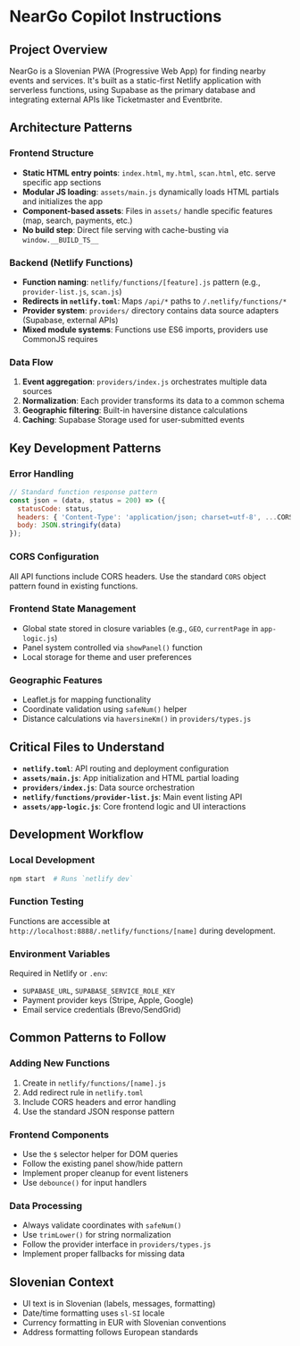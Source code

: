 # NearGo Copilot Instructions

## Project Overview
NearGo is a Slovenian PWA (Progressive Web App) for finding nearby events and services. It's built as a static-first Netlify application with serverless functions, using Supabase as the primary database and integrating external APIs like Ticketmaster and Eventbrite.

## Architecture Patterns

### Frontend Structure
- **Static HTML entry points**: `index.html`, `my.html`, `scan.html`, etc. serve specific app sections
- **Modular JS loading**: `assets/main.js` dynamically loads HTML partials and initializes the app
- **Component-based assets**: Files in `assets/` handle specific features (map, search, payments, etc.)
- **No build step**: Direct file serving with cache-busting via `window.__BUILD_TS__`

### Backend (Netlify Functions)
- **Function naming**: `netlify/functions/[feature].js` pattern (e.g., `provider-list.js`, `scan.js`)
- **Redirects in `netlify.toml`**: Maps `/api/*` paths to `/.netlify/functions/*`
- **Provider system**: `providers/` directory contains data source adapters (Supabase, external APIs)
- **Mixed module systems**: Functions use ES6 imports, providers use CommonJS requires

### Data Flow
1. **Event aggregation**: `providers/index.js` orchestrates multiple data sources
2. **Normalization**: Each provider transforms its data to a common schema
3. **Geographic filtering**: Built-in haversine distance calculations
4. **Caching**: Supabase Storage used for user-submitted events

## Key Development Patterns

### Error Handling
```javascript
// Standard function response pattern
const json = (data, status = 200) => ({
  statusCode: status,
  headers: { 'Content-Type': 'application/json; charset=utf-8', ...CORS },
  body: JSON.stringify(data)
});
```

### CORS Configuration
All API functions include CORS headers. Use the standard `CORS` object pattern found in existing functions.

### Frontend State Management
- Global state stored in closure variables (e.g., `GEO`, `currentPage` in `app-logic.js`)
- Panel system controlled via `showPanel()` function
- Local storage for theme and user preferences

### Geographic Features
- Leaflet.js for mapping functionality
- Coordinate validation using `safeNum()` helper
- Distance calculations via `haversineKm()` in `providers/types.js`

## Critical Files to Understand

- **`netlify.toml`**: API routing and deployment configuration
- **`assets/main.js`**: App initialization and HTML partial loading
- **`providers/index.js`**: Data source orchestration
- **`netlify/functions/provider-list.js`**: Main event listing API
- **`assets/app-logic.js`**: Core frontend logic and UI interactions

## Development Workflow

### Local Development
```bash
npm start  # Runs `netlify dev`
```

### Function Testing
Functions are accessible at `http://localhost:8888/.netlify/functions/[name]` during development.

### Environment Variables
Required in Netlify or `.env`:
- `SUPABASE_URL`, `SUPABASE_SERVICE_ROLE_KEY`
- Payment provider keys (Stripe, Apple, Google)
- Email service credentials (Brevo/SendGrid)

## Common Patterns to Follow

### Adding New Functions
1. Create in `netlify/functions/[name].js`
2. Add redirect rule in `netlify.toml`
3. Include CORS headers and error handling
4. Use the standard JSON response pattern

### Frontend Components
- Use the `$` selector helper for DOM queries
- Follow the existing panel show/hide pattern
- Implement proper cleanup for event listeners
- Use `debounce()` for input handlers

### Data Processing
- Always validate coordinates with `safeNum()`
- Use `trimLower()` for string normalization
- Follow the provider interface in `providers/types.js`
- Implement proper fallbacks for missing data

## Slovenian Context
- UI text is in Slovenian (labels, messages, formatting)
- Date/time formatting uses `sl-SI` locale
- Currency formatting in EUR with Slovenian conventions
- Address formatting follows European standards